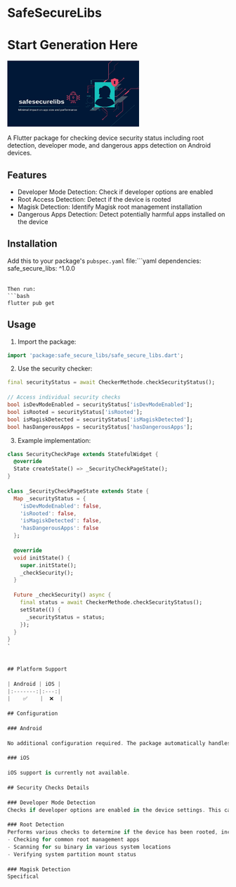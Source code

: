 # SafeSecureLibs
# Start Generation Here
<img src="https://raw.githubusercontent.com/bagusandrewijaya/safesecurelibs/refs/heads/main/asset/png.jpg" alt="SafeSecureLibs Banner" width="300" height="150" />

A Flutter package for checking device security status including root detection, developer mode, and dangerous apps detection on Android devices.

## Features

- Developer Mode Detection: Check if developer options are enabled
- Root Access Detection: Detect if the device is rooted
- Magisk Detection: Identify Magisk root management installation
- Dangerous Apps Detection: Detect potentially harmful apps installed on the device

## Installation

Add this to your package's `pubspec.yaml` file:```yaml
dependencies:
  safe_secure_libs: ^1.0.0
```

Then run:
```bash
flutter pub get
```

## Usage

1. Import the package:
```dart
import 'package:safe_secure_libs/safe_secure_libs.dart';
```

2. Use the security checker:
```dart
final securityStatus = await CheckerMethode.checkSecurityStatus();

// Access individual security checks
bool isDevModeEnabled = securityStatus['isDevModeEnabled'];
bool isRooted = securityStatus['isRooted'];
bool isMagiskDetected = securityStatus['isMagiskDetected'];
bool hasDangerousApps = securityStatus['hasDangerousApps'];
```

3. Example implementation:
```dart
class SecurityCheckPage extends StatefulWidget {
  @override
  State createState() => _SecurityCheckPageState();
}

class _SecurityCheckPageState extends State {
  Map _securityStatus = {
    'isDevModeEnabled': false,
    'isRooted': false,
    'isMagiskDetected': false,
    'hasDangerousApps': false
  };

  @override
  void initState() {
    super.initState();
    _checkSecurity();
  }

  Future _checkSecurity() async {
    final status = await CheckerMethode.checkSecurityStatus();
    setState(() {
      _securityStatus = status;
    });
  }
}
`


## Platform Support

| Android | iOS |
|:-------:|:---:|
|    ✅    |  ❌  |

## Configuration

### Android

No additional configuration required. The package automatically handles all necessary Android-specific implementations.

### iOS

iOS support is currently not available.

## Security Checks Details

### Developer Mode Detection
Checks if developer options are enabled in the device settings. This can indicate potential security risks as developer options may enable USB debugging and other sensitive features.

### Root Detection
Performs various checks to determine if the device has been rooted, including:
- Checking for common root management apps
- Scanning for su binary in various system locations
- Verifying system partition mount status

### Magisk Detection
Specifical

